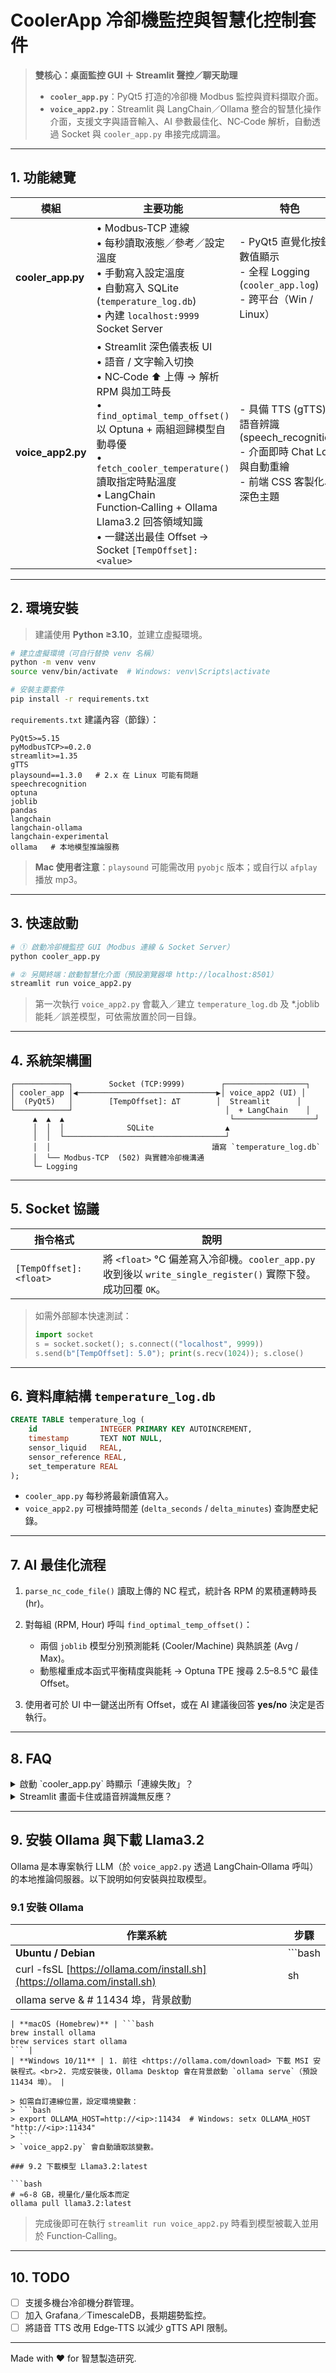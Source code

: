 # CoolerApp 冷卻機監控與智慧化控制套件

> **雙核心：桌面監控 GUI ＋ Streamlit 聲控／聊天助理**
>
> * **`cooler_app.py`**：PyQt5 打造的冷卻機 Modbus 監控與資料擷取介面。
> * **`voice_app2.py`**：Streamlit 與 LangChain／Ollama 整合的智慧化操作介面，支援文字與語音輸入、AI 參數最佳化、NC‑Code 解析，自動透過 Socket 與 `cooler_app.py` 串接完成調溫。

---

## 1. 功能總覽

| 模組                 | 主要功能                                                                                                                                                                                                                                                                                   | 特色                                                                                        |
| ------------------ | -------------------------------------------------------------------------------------------------------------------------------------------------------------------------------------------------------------------------------------------------------------------------------------- | ----------------------------------------------------------------------------------------- |
| **cooler\_app.py** | • Modbus‑TCP 連線<br>• 每秒讀取液態／參考／設定溫度<br>• 手動寫入設定溫度<br>• 自動寫入 SQLite (`temperature_log.db`)<br>• 內建 `localhost:9999` Socket Server                                                                                                                                                       | - PyQt5 直覺化按鈕 & 數值顯示<br>- 全程 Logging (`cooler_app.log`)<br>- 跨平台（Win / Linux）             |
| **voice\_app2.py** | • Streamlit 深色儀表板 UI<br>• 語音 / 文字輸入切換<br>• NC‑Code ⬆️ 上傳 → 解析 RPM 與加工時長<br>• `find_optimal_temp_offset()` 以 Optuna + 兩組迴歸模型自動尋優<br>• `fetch_cooler_temperature()` 讀取指定時點溫度<br>• LangChain Function‑Calling + Ollama Llama3.2 回答領域知識<br>• 一鍵送出最佳 Offset → Socket `[TempOffset]:<value>` | - 具備 TTS (gTTS) 與語音辨識 (speech\_recognition)<br>- 介面即時 Chat Log 與自動重繪<br>- 前端 CSS 客製化、深色主題 |

---

## 2. 環境安裝

> 建議使用 **Python ≥3.10**，並建立虛擬環境。

```bash
# 建立虛擬環境（可自行替換 venv 名稱）
python -m venv venv
source venv/bin/activate  # Windows: venv\Scripts\activate

# 安裝主要套件
pip install -r requirements.txt
```

`requirements.txt` 建議內容（節錄）：

```
PyQt5>=5.15
pyModbusTCP>=0.2.0
streamlit>=1.35
gTTS
playsound==1.3.0   # 2.x 在 Linux 可能有問題
speechrecognition
optuna
joblib
pandas
langchain
langchain-ollama
langchain-experimental
ollama   # 本地模型推論服務
```

> **Mac 使用者注意**：`playsound` 可能需改用 `pyobjc` 版本；或自行以 `afplay` 播放 mp3。

---

## 3. 快速啟動

```bash
# ① 啟動冷卻機監控 GUI（Modbus 連線 & Socket Server）
python cooler_app.py

# ② 另開終端：啟動智慧化介面（預設瀏覽器埠 http://localhost:8501）
streamlit run voice_app2.py
```

> 第一次執行 `voice_app2.py` 會載入／建立 `temperature_log.db` 及 \*.joblib 能耗／誤差模型，可依需放置於同一目錄。

---

## 4. 系統架構圖

```
┌────────────┐        Socket (TCP:9999)        ┌──────────────────┐
│ cooler_app │◀───────────────────────────────▶│ voice_app2 (UI) │
│  (PyQt5)   │        [TempOffset]: ΔT        │  Streamlit      │
└────────────┘                                  │  + LangChain    │
     ▲  ▲  ▲                                     └──────────────────┘
     │  │  │              SQLite                ▲
     │  │  └────────────────────────────────────┘
     │  │                                    讀寫 `temperature_log.db`
     │  └── Modbus‑TCP  (502) 與實體冷卻機溝通
     └─ Logging
```

---

## 5. Socket 協議

| 指令格式                    | 說明                                                                                    |
| ----------------------- | ------------------------------------------------------------------------------------- |
| `[TempOffset]: <float>` | 將 `<float>` °C 偏差寫入冷卻機。`cooler_app.py` 收到後以 `write_single_register()` 實際下發。成功回覆 `OK`。 |

> 如需外部腳本快速測試：
>
> ```python
> import socket
> s = socket.socket(); s.connect(("localhost", 9999))
> s.send(b"[TempOffset]: 5.0"); print(s.recv(1024)); s.close()
> ```

---

## 6. 資料庫結構 `temperature_log.db`

```sql
CREATE TABLE temperature_log (
    id              INTEGER PRIMARY KEY AUTOINCREMENT,
    timestamp       TEXT NOT NULL,
    sensor_liquid   REAL,
    sensor_reference REAL,
    set_temperature REAL
);
```

* `cooler_app.py` 每秒將最新讀值寫入。
* `voice_app2.py` 可根據時間差 (`delta_seconds` / `delta_minutes`) 查詢歷史紀錄。

---

## 7. AI 最佳化流程

1. `parse_nc_code_file()` 讀取上傳的 NC 程式，統計各 RPM 的累積運轉時長 (hr)。
2. 對每組 (RPM, Hour) 呼叫 `find_optimal_temp_offset()`：

   * 兩個 `joblib` 模型分別預測能耗 (Cooler/Machine) 與熱誤差 (Avg / Max)。
   * 動態權重成本函式平衡精度與能耗 → Optuna TPE 搜尋 2.5–8.5 °C 最佳 Offset。
3. 使用者可於 UI 中一鍵送出所有 Offset，或在 AI 建議後回答 **yes/no** 決定是否執行。

---

## 8. FAQ

<details>
<summary>啟動 `cooler_app.py` 時顯示「連線失敗」？</summary>

* 確認冷卻機 IP 與埠號 (預設 502) 是否正確。
* 工控網段請關閉 Windows 防火牆或加入例外。

</details>

<details>
<summary>Streamlit 畫面卡住或語音辨識無反應？</summary>

* 確認瀏覽器允許麥克風權限。
* Linux 若無法播放語音，請更換 `playsound==1.3.0` 或改用 `ffplay` 播放。

</details>

---

## 9. 安裝 Ollama 與下載 Llama3.2

Ollama 是本專案執行 LLM（於 `voice_app2.py` 透過 LangChain‑Ollama 呼叫）的本地推論伺服器。以下說明如何安裝與拉取模型。

### 9.1 安裝 Ollama

| 作業系統                                                                      | 步驟         |
| ------------------------------------------------------------------------- | ---------- |
| **Ubuntu / Debian**                                                       | \`\`\`bash |
| curl -fsSL [https://ollama.com/install.sh](https://ollama.com/install.sh) | sh         |
| ollama serve &   # 11434 埠，背景啟動                                           |            |

````|
| **macOS (Homebrew)** | ```bash
brew install ollama
brew services start ollama
``` |
| **Windows 10/11** | 1. 前往 <https://ollama.com/download> 下載 MSI 安裝程式。<br>2. 完成安裝後，Ollama Desktop 會在背景啟動 `ollama serve`（預設 11434 埠）。 |

> 如需自訂連線位置，設定環境變數：
> ```bash
> export OLLAMA_HOST=http://<ip>:11434  # Windows: setx OLLAMA_HOST "http://<ip>:11434"
> ```
> `voice_app2.py` 會自動讀取該變數。

### 9.2 下載模型 Llama3.2:latest

```bash
# ≈6‑8 GB，視量化/量化版本而定
ollama pull llama3.2:latest
````

> 完成後即可在執行 `streamlit run voice_app2.py` 時看到模型被載入並用於 Function‑Calling。

---

## 10. TODO

* [ ] 支援多機台冷卻機分群管理。
* [ ] 加入 Grafana／TimescaleDB，長期趨勢監控。
* [ ] 將語音 TTS 改用 Edge‑TTS 以減少 gTTS API 限制。

---

Made with ❤️  for 智慧製造研究.
